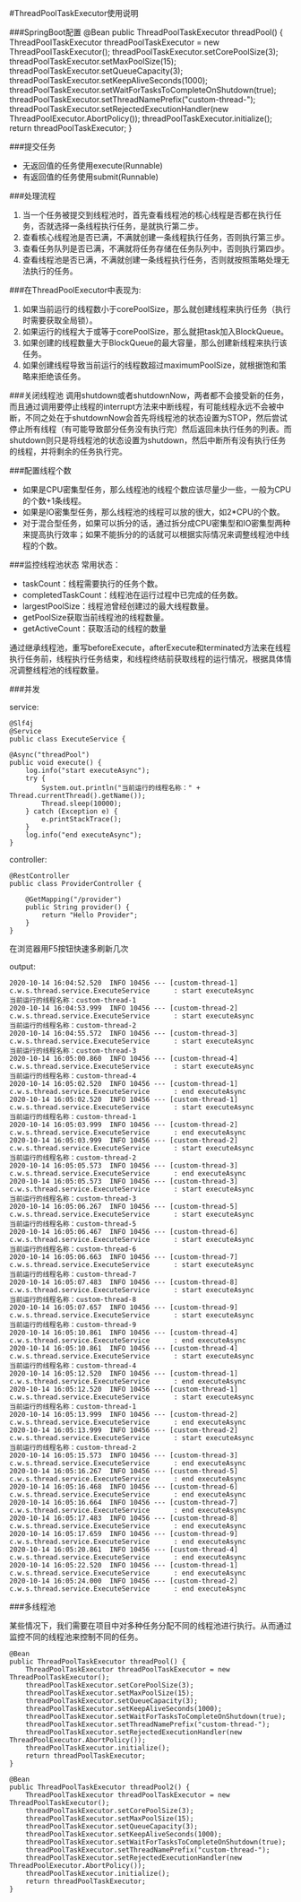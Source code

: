 #ThreadPoolTaskExecutor使用说明

###SpringBoot配置
    @Bean
    public ThreadPoolTaskExecutor threadPool() {
        ThreadPoolTaskExecutor threadPoolTaskExecutor = new ThreadPoolTaskExecutor();
        threadPoolTaskExecutor.setCorePoolSize(3);
        threadPoolTaskExecutor.setMaxPoolSize(15);
        threadPoolTaskExecutor.setQueueCapacity(3);
        threadPoolTaskExecutor.setKeepAliveSeconds(1000);
        threadPoolTaskExecutor.setWaitForTasksToCompleteOnShutdown(true);
        threadPoolTaskExecutor.setThreadNamePrefix("custom-thread-");
        threadPoolTaskExecutor.setRejectedExecutionHandler(new ThreadPoolExecutor.AbortPolicy());
        threadPoolTaskExecutor.initialize();
        return threadPoolTaskExecutor;
    }

###提交任务

- 无返回值的任务使用execute(Runnable)
- 有返回值的任务使用submit(Runnable)

###处理流程
1. 当一个任务被提交到线程池时，首先查看线程池的核心线程是否都在执行任务，否就选择一条线程执行任务，是就执行第二步。
2. 查看核心线程池是否已满，不满就创建一条线程执行任务，否则执行第三步。
3. 查看任务队列是否已满，不满就将任务存储在任务队列中，否则执行第四步。
4. 查看线程池是否已满，不满就创建一条线程执行任务，否则就按照策略处理无法执行的任务。

###在ThreadPoolExecutor中表现为:
1. 如果当前运行的线程数小于corePoolSize，那么就创建线程来执行任务（执行时需要获取全局锁）。
2. 如果运行的线程大于或等于corePoolSize，那么就把task加入BlockQueue。
3. 如果创建的线程数量大于BlockQueue的最大容量，那么创建新线程来执行该任务。
4. 如果创建线程导致当前运行的线程数超过maximumPoolSize，就根据饱和策略来拒绝该任务。

###关闭线程池
调用shutdown或者shutdownNow，两者都不会接受新的任务，而且通过调用要停止线程的interrupt方法来中断线程，有可能线程永远不会被中断，不同之处在于shutdownNow会首先将线程池的状态设置为STOP，然后尝试停止所有线程（有可能导致部分任务没有执行完）然后返回未执行任务的列表。而shutdown则只是将线程池的状态设置为shutdown，然后中断所有没有执行任务的线程，并将剩余的任务执行完。

###配置线程个数
- 如果是CPU密集型任务，那么线程池的线程个数应该尽量少一些，一般为CPU的个数+1条线程。
- 如果是IO密集型任务，那么线程池的线程可以放的很大，如2*CPU的个数。
- 对于混合型任务，如果可以拆分的话，通过拆分成CPU密集型和IO密集型两种来提高执行效率；如果不能拆分的的话就可以根据实际情况来调整线程池中线程的个数。


###监控线程池状态
常用状态：

- taskCount：线程需要执行的任务个数。
- completedTaskCount：线程池在运行过程中已完成的任务数。
- largestPoolSize：线程池曾经创建过的最大线程数量。
- getPoolSize获取当前线程池的线程数量。
- getActiveCount：获取活动的线程的数量

通过继承线程池，重写beforeExecute，afterExecute和terminated方法来在线程执行任务前，线程执行任务结束，和线程终结前获取线程的运行情况，根据具体情况调整线程池的线程数量。

###并发

service:

    @Slf4j
    @Service
    public class ExecuteService {

    @Async("threadPool")
    public void execute() {
        log.info("start executeAsync");
        try {
            System.out.println("当前运行的线程名称：" + Thread.currentThread().getName());
            Thread.sleep(10000);
        } catch (Exception e) {
            e.printStackTrace();
        }
        log.info("end executeAsync");
    }




controller:
    
    @RestController
    public class ProviderController {

    	@GetMapping("/provider")
    	public String provider() {
        	return "Hello Provider";
    	}
    }

在浏览器用F5按钮快速多刷新几次

output:

    2020-10-14 16:04:52.520  INFO 10456 --- [custom-thread-1] c.w.s.thread.service.ExecuteService      : start executeAsync
    当前运行的线程名称：custom-thread-1
    2020-10-14 16:04:53.999  INFO 10456 --- [custom-thread-2] c.w.s.thread.service.ExecuteService      : start executeAsync
    当前运行的线程名称：custom-thread-2
    2020-10-14 16:04:55.572  INFO 10456 --- [custom-thread-3] c.w.s.thread.service.ExecuteService      : start executeAsync
    当前运行的线程名称：custom-thread-3
	2020-10-14 16:05:00.860  INFO 10456 --- [custom-thread-4] c.w.s.thread.service.ExecuteService      : start executeAsync
	当前运行的线程名称：custom-thread-4
	2020-10-14 16:05:02.520  INFO 10456 --- [custom-thread-1] c.w.s.thread.service.ExecuteService      : end executeAsync
	2020-10-14 16:05:02.520  INFO 10456 --- [custom-thread-1] c.w.s.thread.service.ExecuteService      : start executeAsync
	当前运行的线程名称：custom-thread-1
	2020-10-14 16:05:03.999  INFO 10456 --- [custom-thread-2] c.w.s.thread.service.ExecuteService      : end executeAsync
	2020-10-14 16:05:03.999  INFO 10456 --- [custom-thread-2] c.w.s.thread.service.ExecuteService      : start executeAsync
	当前运行的线程名称：custom-thread-2
	2020-10-14 16:05:05.573  INFO 10456 --- [custom-thread-3] c.w.s.thread.service.ExecuteService      : end executeAsync
	2020-10-14 16:05:05.573  INFO 10456 --- [custom-thread-3] c.w.s.thread.service.ExecuteService      : start executeAsync
	当前运行的线程名称：custom-thread-3
	2020-10-14 16:05:06.267  INFO 10456 --- [custom-thread-5] c.w.s.thread.service.ExecuteService      : start executeAsync
	当前运行的线程名称：custom-thread-5
	2020-10-14 16:05:06.467  INFO 10456 --- [custom-thread-6] c.w.s.thread.service.ExecuteService      : start executeAsync
	当前运行的线程名称：custom-thread-6
	2020-10-14 16:05:06.663  INFO 10456 --- [custom-thread-7] c.w.s.thread.service.ExecuteService      : start executeAsync
	当前运行的线程名称：custom-thread-7
	2020-10-14 16:05:07.483  INFO 10456 --- [custom-thread-8] c.w.s.thread.service.ExecuteService      : start executeAsync
	当前运行的线程名称：custom-thread-8
	2020-10-14 16:05:07.657  INFO 10456 --- [custom-thread-9] c.w.s.thread.service.ExecuteService      : start executeAsync
	当前运行的线程名称：custom-thread-9
	2020-10-14 16:05:10.861  INFO 10456 --- [custom-thread-4] c.w.s.thread.service.ExecuteService      : end executeAsync
	2020-10-14 16:05:10.861  INFO 10456 --- [custom-thread-4] c.w.s.thread.service.ExecuteService      : start executeAsync
	当前运行的线程名称：custom-thread-4
	2020-10-14 16:05:12.520  INFO 10456 --- [custom-thread-1] c.w.s.thread.service.ExecuteService      : end executeAsync
	2020-10-14 16:05:12.520  INFO 10456 --- [custom-thread-1] c.w.s.thread.service.ExecuteService      : start executeAsync
	当前运行的线程名称：custom-thread-1
	2020-10-14 16:05:13.999  INFO 10456 --- [custom-thread-2] c.w.s.thread.service.ExecuteService      : end executeAsync
	2020-10-14 16:05:13.999  INFO 10456 --- [custom-thread-2] c.w.s.thread.service.ExecuteService      : start executeAsync
	当前运行的线程名称：custom-thread-2
	2020-10-14 16:05:15.573  INFO 10456 --- [custom-thread-3] c.w.s.thread.service.ExecuteService      : end executeAsync
	2020-10-14 16:05:16.267  INFO 10456 --- [custom-thread-5] c.w.s.thread.service.ExecuteService      : end executeAsync
	2020-10-14 16:05:16.468  INFO 10456 --- [custom-thread-6] c.w.s.thread.service.ExecuteService      : end executeAsync
	2020-10-14 16:05:16.664  INFO 10456 --- [custom-thread-7] c.w.s.thread.service.ExecuteService      : end executeAsync
	2020-10-14 16:05:17.483  INFO 10456 --- [custom-thread-8] c.w.s.thread.service.ExecuteService      : end executeAsync
	2020-10-14 16:05:17.659  INFO 10456 --- [custom-thread-9] c.w.s.thread.service.ExecuteService      : end executeAsync
	2020-10-14 16:05:20.861  INFO 10456 --- [custom-thread-4] c.w.s.thread.service.ExecuteService      : end executeAsync
	2020-10-14 16:05:22.520  INFO 10456 --- [custom-thread-1] c.w.s.thread.service.ExecuteService      : end executeAsync
	2020-10-14 16:05:24.000  INFO 10456 --- [custom-thread-2] c.w.s.thread.service.ExecuteService      : end executeAsync


###多线程池

某些情况下，我们需要在项目中对多种任务分配不同的线程池进行执行。从而通过监控不同的线程池来控制不同的任务。

    
    @Bean
    public ThreadPoolTaskExecutor threadPool() {
        ThreadPoolTaskExecutor threadPoolTaskExecutor = new ThreadPoolTaskExecutor();
        threadPoolTaskExecutor.setCorePoolSize(3);
        threadPoolTaskExecutor.setMaxPoolSize(15);
        threadPoolTaskExecutor.setQueueCapacity(3);
        threadPoolTaskExecutor.setKeepAliveSeconds(1000);
        threadPoolTaskExecutor.setWaitForTasksToCompleteOnShutdown(true);
        threadPoolTaskExecutor.setThreadNamePrefix("custom-thread-");
        threadPoolTaskExecutor.setRejectedExecutionHandler(new ThreadPoolExecutor.AbortPolicy());
        threadPoolTaskExecutor.initialize();
        return threadPoolTaskExecutor;
    }

    @Bean
    public ThreadPoolTaskExecutor threadPool2() {
        ThreadPoolTaskExecutor threadPoolTaskExecutor = new ThreadPoolTaskExecutor();
        threadPoolTaskExecutor.setCorePoolSize(3);
        threadPoolTaskExecutor.setMaxPoolSize(15);
        threadPoolTaskExecutor.setQueueCapacity(3);
        threadPoolTaskExecutor.setKeepAliveSeconds(1000);
        threadPoolTaskExecutor.setWaitForTasksToCompleteOnShutdown(true);
        threadPoolTaskExecutor.setThreadNamePrefix("custom-thread-");
        threadPoolTaskExecutor.setRejectedExecutionHandler(new ThreadPoolExecutor.AbortPolicy());
        threadPoolTaskExecutor.initialize();
        return threadPoolTaskExecutor;
    }